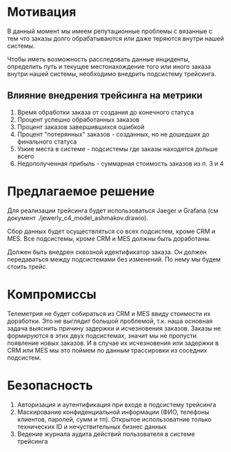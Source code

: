 # Мотивация

В данный момент мы имеем репутационные проблемы с вязанные с тем что заказы долго обрабатываются или даже теряются внутри нашей системы. 

Чтобы иметь возможность расследовать данные инциденты, определить путь и текущее местонахождение того или иного заказа внутри нашей системы, необходимо внедрить подсистему трейсинга.

## Влияние внедрения трейсинга на метрики

1. Время обработки заказа от создания до конечного статуса
2. Процент успешно обработанных заказов
3. Процент заказов завершившихся ошибкой
4. Процент "потерянных" заказов - созданных, но не дошедших до финального статуса
5. Узкие места в системе - подсистемы где заказы находятся дольше всего
6. Недополученная прибыль - суммарная стоимость заказов из п. 3 и 4

# Предлагаемое решение
Для реализации трейсинга будет использоваться Jaeger и Grafana (см документ ./jewerly_c4_model_ashmakov.drawio).

Сбор данных будет осуществляться со всех подсистем, кроме CRM и MES. Все подсистемы, кроме CRM и MES должны быть доработаны. 

Должен быть внедрен сквозной идентификатор заказа. Он должен передаваться между подсистемами без изменений. По нему мы будем стоить трейс.

# Компромиссы
Телеметрия не будет собираться из CRM и MES ввиду стоимости их доработки.
Это не выглядит большой проблемой, т.к. наша основная задача выяснить причину задержки и исчезновения заказов. Заказы не формируются в этих двух подсистемах, значит мы не пропусти появление новых заказов. И в случае их исчезновения или задержки в CRM или MES мы это поймем по данным трассировки из соседних подсистем.

# Безопасность

1. Авторизация и аутентификация при входе в подсистему трейсинга
2. Маскирование конфиденциальной информации (ФИО, телефоны клиентов, паролей, сумм и тп). Открытое использоватние только технических ID и нечуствительных бизнес данных 
3. Ведение журнала аудита действий пользователя в системе трейсинга
